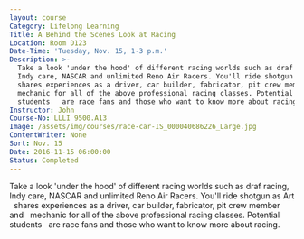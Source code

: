 ```yaml
---
layout: course
Category: Lifelong Learning
Title: A Behind the Scenes Look at Racing
Location: Room D123
Date-Time: 'Tuesday, Nov. 15, 1-3 p.m.'
Description: >-
  Take a look 'under the hood' of different racing worlds such as draf racing,  
  Indy care, NASCAR and unlimited Reno Air Racers. You'll ride shotgun as Art  
  shares experiences as a driver, car builder, fabricator, pit crew member and  
  mechanic for all of the above professional racing classes. Potential
  students   are race fans and those who want to know more about racing.
Instructor: John
Course-No: LLLI 9500.A13
Image: /assets/img/courses/race-car-IS_000040686226_Large.jpg
ContentWriter: None
Sort: Nov. 15
Date: 2016-11-15 06:00:00
Status: Completed
---
```



Take a look 'under the hood' of different racing worlds such as draf racing, &nbsp; Indy care, NASCAR and unlimited Reno Air Racers. You'll ride shotgun as Art &nbsp; shares experiences as a driver, car builder, fabricator, pit crew member and &nbsp; mechanic for all of the above professional racing classes. Potential students &nbsp; are race fans and those who want to know more about racing.